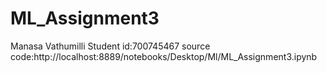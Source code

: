 # ML_Assignment3
Manasa Vathumilli
Student id:700745467
source code:http://localhost:8889/notebooks/Desktop/Ml/ML_Assignment3.ipynb
